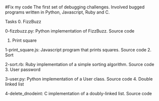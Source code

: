 #Fix my code
The first set of debugging challenges. Involved bugged programs written in Python, Javascript, Ruby and C.

Tasks
0. FizzBuzz

0-fizzbuzz.py: Python implementation of FizzBuzz.
Source code
1. Print square

1-print_square.js: Javascript program that prints squares.
Source code
2. Sort

2-sort.rb: Ruby implementation of a simple sorting algorithm.
Source code
3. User password

3-user.py: Python implementation of a User class.
Source code
4. Double linked list

4-delete_dnodeint: C implementation of a doubly-linked list.
Source code
